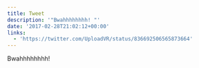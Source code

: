 ```yaml
---
title: Tweet
description: '"Bwahhhhhhhh! "'
date: '2017-02-28T21:02:12+00:00'
links:
  - 'https://twitter.com/UploadVR/status/836692506565873664'
---
```

Bwahhhhhhhh! 
